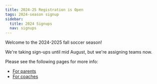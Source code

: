 ```yaml
---
title: 2024-25 Registration is Open
tags: 2024-season signup
sidebar:
  title: 2024 Signups
  nav: signups
---
```


Welcome to the 2024-2025 fall soccer season!

We're taking sign-ups until mid August, but we're assigning teams now.

Please see the following pages for more info:

* [For parents](/parents/)
* [For coaches](/coaches/)
